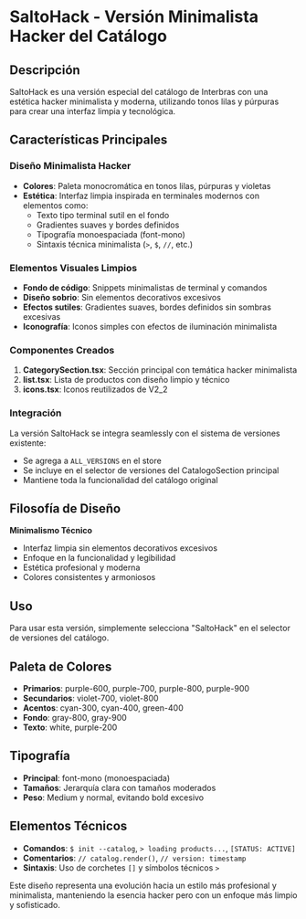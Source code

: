 # SaltoHack - Versión Minimalista Hacker del Catálogo

## Descripción
SaltoHack es una versión especial del catálogo de Interbras con una estética hacker minimalista y moderna, utilizando tonos lilas y púrpuras para crear una interfaz limpia y tecnológica.

## Características Principales

### Diseño Minimalista Hacker
- **Colores**: Paleta monocromática en tonos lilas, púrpuras y violetas
- **Estética**: Interfaz limpia inspirada en terminales modernos con elementos como:
  - Texto tipo terminal sutil en el fondo
  - Gradientes suaves y bordes definidos
  - Tipografía monoespaciada (font-mono)
  - Sintaxis técnica minimalista (`>`, `$`, `//`, etc.)

### Elementos Visuales Limpios
- **Fondo de código**: Snippets minimalistas de terminal y comandos
- **Diseño sobrio**: Sin elementos decorativos excesivos
- **Efectos sutiles**: Gradientes suaves, bordes definidos sin sombras excesivas
- **Iconografía**: Iconos simples con efectos de iluminación minimalista

### Componentes Creados
1. **CategorySection.tsx**: Sección principal con temática hacker minimalista
2. **list.tsx**: Lista de productos con diseño limpio y técnico
3. **icons.tsx**: Iconos reutilizados de V2_2

### Integración
La versión SaltoHack se integra seamlessly con el sistema de versiones existente:
- Se agrega a `ALL_VERSIONS` en el store
- Se incluye en el selector de versiones del CatalogoSection principal
- Mantiene toda la funcionalidad del catálogo original

## Filosofía de Diseño
**Minimalismo Técnico**
- Interfaz limpia sin elementos decorativos excesivos
- Enfoque en la funcionalidad y legibilidad
- Estética profesional y moderna
- Colores consistentes y armoniosos

## Uso
Para usar esta versión, simplemente selecciona "SaltoHack" en el selector de versiones del catálogo.

## Paleta de Colores
- **Primarios**: purple-600, purple-700, purple-800, purple-900
- **Secundarios**: violet-700, violet-800
- **Acentos**: cyan-300, cyan-400, green-400
- **Fondo**: gray-800, gray-900
- **Texto**: white, purple-200

## Tipografía
- **Principal**: font-mono (monoespaciada)
- **Tamaños**: Jerarquía clara con tamaños moderados
- **Peso**: Medium y normal, evitando bold excesivo

## Elementos Técnicos
- **Comandos**: `$ init --catalog`, `> loading products...`, `[STATUS: ACTIVE]`
- **Comentarios**: `// catalog.render()`, `// version: timestamp`
- **Sintaxis**: Uso de corchetes `[]` y símbolos técnicos `>`

Este diseño representa una evolución hacia un estilo más profesional y minimalista, manteniendo la esencia hacker pero con un enfoque más limpio y sofisticado.
